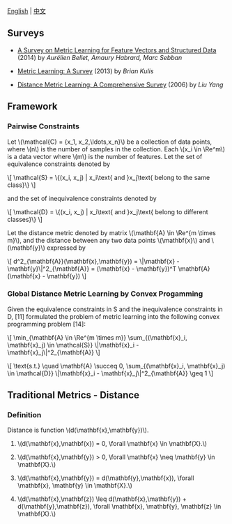 [English](/) | [中文](/cn/)

Surveys
-------

+ [A Survey on Metric Learning for Feature Vectors and Structured Data](http://arxiv.org/pdf/1306.6709v4.pdf) (2014) by *Aurélien Bellet, Amaury Habrard, Marc Sebban*

+ [Metric Learning: A Survey](http://web.cse.ohio-state.edu/~kulis/pubs/ftml_metric_learning.pdf) (2013) by *Brian Kulis*

+ [Distance Metric Learning: A Comprehensive Survey](http://www.cs.cmu.edu/~liuy/frame_survey_v2.pdf) (2006) by *Liu Yang*

Framework
---------

### Pairwise Constraints ###

Let \\(\\mathcal{C} = \{x\_1, x\_2,\\ldots,x\_n\}\\) be a collection of data points, where \\(n\\) is the number of samples in the collection. Each \\(x\_i \\in \\Re^m\\) is a data vector where \\(m\\) is the number of features. Let the set of equivalence constraints denoted by

\\[
\\mathcal{S} = \\{(x\_i, x\_j) | x\_i\\text{ and }x\_j\\text{ belong to the same class}\\}
\\]

and the set of inequivalence constraints denoted by

\\[
\\mathcal{D} = \\{(x\_i, x\_j) | x\_i\\text{ and }x\_j\\text{ belong to different classes}\\}
\\]

Let the distance metric denoted by matrix \\(\\mathbf{A} \\in \\Re^{m \times m}\\), and the distance between any two data points \\(\\mathbf{x}\\) and \\(\\mathbf{y}\\) expressed by

\\[
d^2\_{\\mathbf{A}}(\\mathbf{x},\\mathbf{y}) = \\|\\mathbf{x} - \\mathbf{y}\\|^2\_{\\mathbf{A}} = (\\mathbf{x} - \\mathbf{y})^T \\mathbf{A} (\\mathbf{x} - \\mathbf{y}) 
\\]

### Global Distance Metric Learning by Convex Progamming ###

Given the equivalence constraints in S and the inequivalence constraints in D, [11] formulated the problem of metric learning into the following convex programming problem [14]:

\\[
\\min\_{\\mathbf{A} \\in \\Re^{m \\times m}} \\sum\_{(\\mathbf{x}\_i, \\mathbf{x}\_j) \\in \\mathcal{S}} \\|\\mathbf{x}\_i - \\mathbf{x}\_j\\|^2\_{\\mathbf{A}}
\\]

\\[
\\text{s.t.} \\quad \\mathbf{A} \\succeq 0, \\sum\_{(\\mathbf{x}\_i, \\mathbf{x}\_j) \\in \\mathcal{D}} \\|\\mathbf{x}\_i - \\mathbf{x}\_j\\|^2\_{\\mathbf{A}} \\geq 1
\\]

Traditional Metrics - Distance
------------------------------

### Definition ###

Distance is function \\(d(\\mathbf{x},\\mathbf{y})\\).

1) \\(d(\\mathbf{x},\\mathbf{x}) = 0, \\forall \\mathbf{x} \\in \\mathbf{X}.\\)

2) \\(d(\\mathbf{x},\\mathbf{y}) > 0, \\forall \\mathbf{x} \\neq \\mathbf{y} \\in \\mathbf{X}.\\)

3) \\(d(\\mathbf{x},\\mathbf{y}) = d(\\mathbf{y},\\mathbf{x}), \\forall \\mathbf{x}, \\mathbf{y} \\in \\mathbf{X}.\\)

4) \\(d(\\mathbf{x},\\mathbf{z}) \\leq d(\\mathbf{x},\\mathbf{y}) + d(\\mathbf{y},\\mathbf{z}), \\forall \\mathbf{x}, \\mathbf{y}, \\mathbf{z} \\in \\mathbf{X}.\\)
